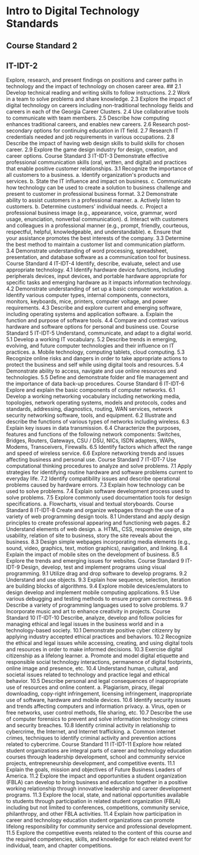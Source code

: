 # Intro to Digital Technology Standards #

## Course Standard 2 ##
## IT-IDT-2
Explore, research, and present findings on positions and career paths in technology
and the impact of technology on chosen career area. ##
2.1 Develop technical reading and writing skills to follow instructions.
2.2 Work in a team to solve problems and share knowledge.
2.3 Explore the impact of digital technology on careers including non-traditional technology
fields and careers in each of the Georgia Career Clusters.
2.4 Use collaborative tools to communicate with team members.
2.5 Describe how computing enhances traditional careers, and enables new careers.
2.6 Research post-secondary options for continuing education in IT field.
2.7 Research IT credentials needed and job requirements in various occupations.
2.8 Describe the impact of having web design skills to build skills for chosen career.
2.9 Explore the game design industry for design, creation, and career options.
Course Standard 3
IT-IDT-3
Demonstrate effective professional communication skills (oral, written, and digital) and
practices that enable positive customer relationships.
3.1 Recognize the importance of all customers to a business.
a. Identify organization's products and services.
b. State the IT influence and impact on business.
c. Communicate how technology can be used to create a solution to business challenge
and present to customer in professional business format.
3.2 Demonstrate ability to assist customers in a professional manner.
a. Actively listen to customers.
b. Determine customers' individual needs.
c. Project a professional business image (e.g., appearance, voice, grammar, word usage,
enunciation, nonverbal communication).
d. Interact with customers and colleagues in a professional manner (e.g., prompt, friendly,
courteous, respectful, helpful, knowledgeable, and understandable).
e. Ensure that your assistance promotes the best interests of the company.
3.3 Determine the best method to maintain a customer list and communication platform.
3.4 Demonstrate understanding of word processing, spreadsheet, presentation, and database
software as a communication tool for business. 
Course Standard 4
IT-IDT-4
Identify, describe, evaluate, select and use appropriate technology.
4.1 Identify hardware device functions, including peripherals devices, input devices, and
portable hardware appropriate for specific tasks and emerging hardware as it impacts
information technology.
4.2 Demonstrate understanding of set up a basic computer workstation.
a. Identify various computer types, internal components, connectors, monitors,
keyboards, mice, printers, computer voltage, and power requirements.
4.3 Describe and explore current and emerging software, including operating systems and
application software.
a. Explain the function and purpose of software tools.
4.4 Compare and contrast various hardware and software options for personal and business
use.
Course Standard 5
IT-IDT-5
Understand, communicate, and adapt to a digital world.
5.1 Develop a working IT vocabulary.
5.2 Describe trends in emerging, evolving, and future computer technologies and their
influence on IT practices.
a. Mobile technology, computing tablets, cloud computing.
5.3 Recognize online risks and dangers in order to take appropriate actions to protect the
business and self while using digital tools and resources.
5.4 Demonstrate ability to access, navigate and use online resources and technologies.
5.5 Define and demonstrate folder and file management and the importance of data back-up
procedures.
Course Standard 6
IT-IDT-6
Explore and explain the basic components of computer networks.
6.1 Develop a working networking vocabulary including networking media, topologies, network
operating systems, models and protocols, codes and standards, addressing, diagnostics,
routing, WAN services, network security networking software, tools, and equipment.
6.2 Illustrate and describe the functions of various types of networks including wireless.
6.3 Explain key issues in data transmission.
6.4 Characterize the purposes, features and functions of the following network components:
Switches, Bridges, Routers, Gateways, CSU / DSU, NICs, ISDN adapters, WAPs,
Modems, Transceivers, Firewalls.
6.5 Identify factors which affect the range and speed of wireless service.
6.6 Explore networking trends and issues affecting business and personal use. 
Course Standard 7
IT-IDT-7
Use computational thinking procedures to analyze and solve problems.
7.1 Apply strategies for identifying routine hardware and software problems current to everyday
life.
7.2 Identify compatibility issues and describe operational problems caused by hardware errors.
7.3 Explain how technology can be used to solve problems.
7.4 Explain software development process used to solve problems.
7.5 Explore commonly used documentation tools for design specifications.
a. Flowcharts, visual and textual storyboards.
Course Standard 8
IT-IDT-8
Create and organize webpages through the use of a variety of web programming design
tools.
8.1 Understand and apply design principles to create professional appearing and functioning
web pages.
8.2 Understand elements of web design.
a. HTML, CSS, responsive design, site usability, relation of site to business, story the
site reveals about the business.
8.3 Design simple webpages incorporating media elements (e.g., sound, video, graphics, text,
motion graphics), navigation, and linking.
8.4 Explain the impact of mobile sites on the development of business.
8.5 Explore the trends and emerging issues for websites.
Course Standard 9
IT-IDT-9
Design, develop, test and implement programs using visual programming.
9.1 Utilize drag and drop software to develop programs.
9.2 Understand and use objects.
9.3 Explain how sequence, selection, iteration are building blocks of algorithms.
9.4 Explore mobile devices/emulators to design develop and implement mobile computing
applications.
9.5 Use various debugging and testing methods to ensure program correctness.
9.6 Describe a variety of programming languages used to solve problems.
9.7 Incorporate music and art to enhance creativity in projects.
Course Standard 10
IT-IDT-10
Describe, analyze, develop and follow policies for managing ethical and legal issues in the
business world and in a technology-based society.
10.1 Demonstrate positive cyber citizenry by applying industry accepted ethical practices and
behaviors.
10.2 Recognize the ethical and legal issues while accessing, creating, and using digital tools
and resources in order to make informed decisions.
10.3 Exercise digital citizenship as a lifelong learner.
a. Promote and model digital etiquette and responsible social technology interactions,
permanence of digital footprints, online image and presence, etc.
10.4 Understand human, cultural, and societal issues related to technology and practice legal
and ethical behavior.
10.5 Describe personal and legal consequences of inappropriate use of resources and online
content.
a. Plagiarism, piracy, illegal downloading, copy-right infringement, licensing
infringement, inappropriate use of software, hardware and mobile devices.
10.6 Identify security issues and trends affecting computers and information privacy.
a. Virus, open or free networks, user control methods, file sharing, etc.
10.7 Describe the use of computer forensics to prevent and solve information technology crimes
and security breaches.
10.8 Identify criminal activity in relationship to cybercrime, the Internet, and Internet trafficking.
a. Common internet crimes, techniques to identify criminal activity and prevention
actions related to cybercrime.
Course Standard 11
IT-IDT-11
Explore how related student organizations are integral parts of career and technology
education courses through leadership development, school and community service
projects, entrepreneurship development, and competitive events.
11.1 Explain the goals, mission and objectives of Future Business Leaders of America.
11.2 Explore the impact and opportunities a student organization (FBLA) can develop to bring
business and education together in a positive working relationship through innovative
leadership and career development programs. 
11.3 Explore the local, state, and national opportunities available to students through
participation in related student organization (FBLA) including but not limited to
conferences, competitions, community service, philanthropy, and other FBLA activities.
11.4 Explain how participation in career and technology education student organizations can
promote lifelong responsibility for community service and professional development.
11.5 Explore the competitive events related to the content of this course and the required
competencies, skills, and knowledge for each related event for individual, team, and
chapter competitions.
